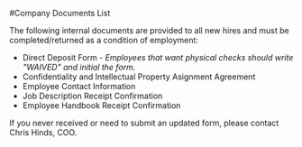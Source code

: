 #Company Documents List

The following internal documents are provided to all new hires and must be completed/returned as a condition of employment:

* Direct Deposit Form - _Employees that want physical checks should write "WAIVED" and initial the form._
* Confidentiality and Intellectual Property Asignment Agreement
* Employee Contact Information
* Job Description Receipt Confirmation
* Employee Handbook Receipt Confirmation

If you never received or need to submit an updated form, please contact Chris Hinds, COO.